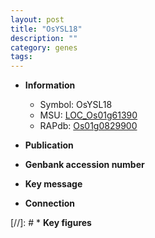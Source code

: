 ```yaml
---
layout: post
title: "OsYSL18"
description: ""
category: genes
tags: 
---
```


* **Information**  
    + Symbol: OsYSL18  
    + MSU: [LOC_Os01g61390](http://rice.uga.edu/cgi-bin/ORF_infopage.cgi?orf=LOC_Os01g61390)  
    + RAPdb: [Os01g0829900](http://rapdb.dna.affrc.go.jp/viewer/gbrowse_details/irgsp1?name=Os01g0829900)  

* **Publication**  

* **Genbank accession number**  

* **Key message**  

* **Connection**  

[//]: # * **Key figures**  



